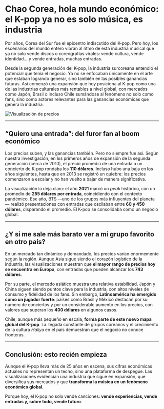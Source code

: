 # Chao Corea, hola mundo económico: el K-pop ya no es solo música, es industria

Por años, Corea del Sur fue el epicentro indiscutido del K-pop. Pero hoy, los escenarios del mundo entero vibran al ritmo de esta industria musical que ya no solo vende discos o coreografías virales: vende cultura, vende identidad… y vende entradas, muchas entradas.

Desde la segunda generación del K-pop, la industria surcoreana entendió el potencial que tenía el negocio. Ya no se enfocaban únicamente en el arte que estaban logrando generar, sino también en las posibles ganancias futuras. Así comenzó una expansión que hoy posiciona al K-pop como una de las industrias culturales más rentables a nivel global, con mercados como Japón, Brasil o incluso Chile sumándose al fenómeno no solo como fans, sino como actores relevantes para las ganancias económicas que genera la industria.

![Visualización de precios](imagenes/vis_01&02.jpg)

---

## “Quiero una entrada”: del furor fan al boom económico

Los precios suben, y las ganancias también. Pero no siempre fue así. Según nuestra investigación, en los primeros años de expansión de la segunda generación (cerca de 2010), el precio promedio de una entrada a un concierto de K-pop rondaba los **110 dólares**. Incluso hubo una baja en los años siguientes, hasta que en 2013 se registró un quiebre: los precios comenzaron a escalar y no han vuelto a bajar de manera significativa.

La visualización lo deja claro: el año **2021** marcó un *peak* histórico, con un promedio de **255 dólares por entrada**, coincidiendo con el contexto pandémico. Ese año, BTS —uno de los grupos más influyentes del planeta— realizó presentaciones con entradas que oscilaban entre **60 y 450 dólares**, disparando el promedio. El K-pop se consolidaba como un negocio global.

---

## ¿Y si me sale más barato ver a mi grupo favorito en otro país?

En un mercado tan dinámico y demandado, los precios varían enormemente según la región. Aunque Asia sigue siendo el corazón logístico de la industria, las visualizaciones muestran que **el mayor rango de precios hoy se encuentra en Europa**, con entradas que pueden alcanzar los **743 dólares**.

Por su parte, el mercado asiático muestra una relativa estabilidad. Japón y China siguen siendo puntos clave para la industria, con altos niveles de consumo y fidelidad de los fans. Sin embargo, **Latinoamérica ha emergido como un jugador fuerte**: países como Brasil y México destacan por su número de conciertos y por un considerable aumento en los precios, con valores que superan los **400 dólares** en algunos casos.

Chile, aunque más pequeño en escala, **forma parte de este nuevo mapa global del K-pop**. La llegada constante de grupos coreanos y el crecimiento de la cultura *Hallyu* en el país demuestran que el negocio no conoce fronteras.

---

## Conclusión: esto recién empieza

Aunque el K-pop lleva más de 25 años en escena, sus cifras económicas actuales no representan un techo, sino una plataforma de despegue. Las visualizaciones evidencian una industria que sigue en expansión, que diversifica sus mercados y que **transforma la música en un fenómeno económico global**.

Porque hoy, el K-pop no solo vende canciones: **vende experiencias, vende entradas y, sobre todo, vende futuro**.
